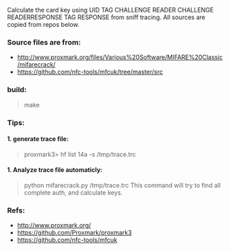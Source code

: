 Calculate the card key using  UID TAG CHALLENGE READER CHALLENGE 
READERRESPONSE TAG RESPONSE from sniff tracing. 
All sources are copied from repos
below.

### Source files are from:
* http://www.proxmark.org/files/Various%20Software/MIFARE%20Classic/mifarecrack/
* https://github.com/nfc-tools/mfcuk/tree/master/src


### build:
>make

### Tips:
#### 1. generate trace file:
>proxmark3> hf list 14a -s /tmp/trace.trc

#### 1. Analyze trace file automaticly:
>python mifarecrack.py /tmp/trace.trc
This command will try to find all complete auth, and calculate keys.

### Refs:
* http://www.proxmark.org/
* https://github.com/Proxmark/proxmark3
* https://github.com/nfc-tools/mfcuk
